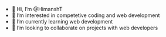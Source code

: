 - 👋 Hi, I’m @HimanshT
- 👀 I’m interested in competetive coding and web development
- 🌱 I’m currently learning web development
- 💞️ I’m looking to collaborate on projects with web developers

<!---
HimanshT/HimanshT is a ✨ special ✨ repository because its `README.md` (this file) appears on your GitHub profile.
You can click the Preview link to take a look at your changes.
--->
